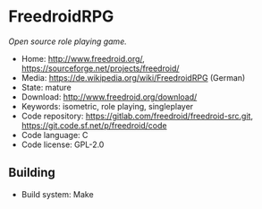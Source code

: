 # FreedroidRPG

_Open source role playing game._

- Home: http://www.freedroid.org/, https://sourceforge.net/projects/freedroid/
- Media: https://de.wikipedia.org/wiki/FreedroidRPG (German)
- State: mature
- Download: http://www.freedroid.org/download/
- Keywords: isometric, role playing, singleplayer
- Code repository: https://gitlab.com/freedroid/freedroid-src.git, https://git.code.sf.net/p/freedroid/code
- Code language: C
- Code license: GPL-2.0

## Building

- Build system: Make

